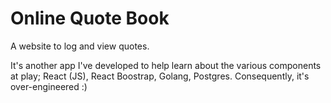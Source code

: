 # Online Quote Book
A website to log and view quotes.

It's another app I've developed to help learn about the various components at play; React (JS), React Boostrap, Golang, Postgres. Consequently, it's over-engineered :)
